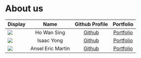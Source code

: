 # About us

Display |       Name        |             Github Profile             | Portfolio 
--------|:-----------------:|:--------------------------------------:|:---------:
![](https://via.placeholder.com/100.png?text=Photo) |    Ho Wan Sing    |  [Github](https://github.com/Hws2209)  | [Portfolio](docs/team/Hws2209.md)
![](https://via.placeholder.com/100.png?text=Photo) |    Isaac Yong     |  [Github](https://github.com/iscyng)   | [Portfolio](docs/team/iscyng.md)
![](https://via.placeholder.com/100.png?text=Photo) | Ansel Eric Martin | [Github](https://github.com/cirelesna) | [Portfolio](docs/team/iscyng.md)
